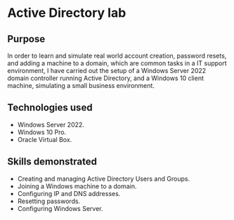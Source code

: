 # Active Directory lab

## Purpose
In order to learn and simulate real world account creation, password resets, and adding a machine to a domain, which are common tasks in a IT support environment, I have carried out the setup of a Windows Server 2022 domain controller running Active Directory, and a Windows 10 client machine, simulating a small business environment.


## Technologies used

* Windows Server 2022.
* Windows 10 Pro.
* Oracle Virtual Box.

## Skills demonstrated

* Creating and managing Active Directory Users and Groups.
* Joining a Windows machine to a domain.
* Configuring IP and DNS addresses.
* Resetting passwords.
* Configuring Windows Server.
